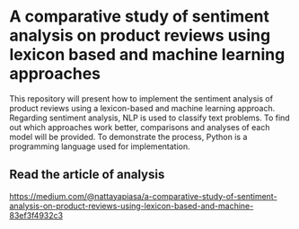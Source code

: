 # A comparative study of sentiment analysis on product reviews using lexicon based and machine learning approaches
This repository will present how to implement the sentiment analysis of product reviews using a lexicon-based and machine learning approach. Regarding sentiment analysis, NLP is used to classify text problems. To find out which approaches work better, comparisons and analyses of each model will be provided. To demonstrate the process, Python is a programming language used for implementation.

## Read the article of analysis
https://medium.com/@nattayapiasa/a-comparative-study-of-sentiment-analysis-on-product-reviews-using-lexicon-based-and-machine-83ef3f4932c3
